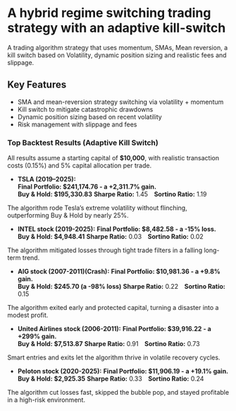# A hybrid regime switching trading strategy with an adaptive kill-switch
A trading algorithm strategy that uses momentum, SMAs, Mean reversion, a kill switch based on Volatility, dynamic position sizing and realistic fees and slippage. 


## Key Features

- SMA and mean-reversion strategy switching via volatility + momentum
- Kill switch to mitigate catastrophic drawdowns
- Dynamic position sizing based on recent volatility
- Risk management with slippage and fees

### Top Backtest Results  (Adaptive Kill Switch)

All results assume a starting capital of **$10,000**, with realistic transaction costs (0.15%) and 5% capital allocation per trade.

- **TSLA (2019–2025):**  
  **Final Portfolio: $241,174.76 - a +2,311.7% gain.**  
  **Buy & Hold: $195,330.83**
    **Sharpe Ratio:** 1.45 **Sortino Ratio:** 1.19

The algorithm rode Tesla’s extreme volatility without flinching, outperforming Buy & Hold by nearly 25%.
  
- **INTEL stock (2019-2025):**
  **Final Portfolio: $8,482.58 - a -15% loss.**   
  **Buy & Hold: $4,948.41**
    **Sharpe Ratio:** 0.03 **Sortino Ratio:** 0.02

The algorithm mitigated losses through tight trade filters in a falling long-term trend.

- **AIG stock (2007-2011)(Crash):**
  **Final Portfolio: $10,981.36 - a +9.8% gain.**   
  **Buy & Hold: $245.70 (a -98% loss)**
    **Sharpe Ratio:** 0.22 **Sortino Ratio:** 0.15

The algorithm exited early and protected capital, turning a disaster into a modest profit.

- **United Airlines stock (2006-2011):**
  **Final Portfolio: $39,916.22 - a +299% gain.**   
  **Buy & Hold: $7,513.87**
    **Sharpe Ratio:** 0.91 **Sortino Ratio:** 0.73

Smart entries and exits let the algorithm thrive in volatile recovery cycles.
  
- **Peloton stock (2020-2025):**
  **Final Portfolio: $11,906.19 - a +19.1% gain.**   
  **Buy & Hold: $2,925.35**
    **Sharpe Ratio:** 0.33 **Sortino Ratio:** 0.24

The algorithm cut losses fast, skipped the bubble pop, and stayed profitable in a high-risk environment.






    
